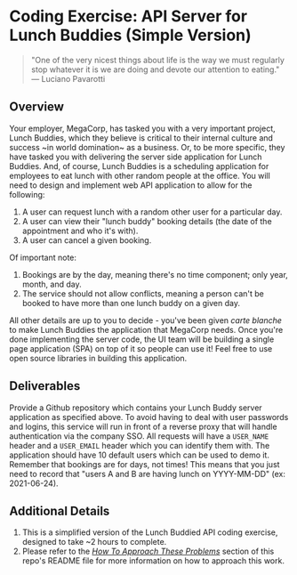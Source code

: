 # Coding Exercise: API Server for Lunch Buddies (Simple Version)

> "One of the very nicest things about life is the way we must regularly stop whatever it is we are doing and devote our attention to eating." ― Luciano Pavarotti


## Overview

Your employer, MegaCorp, has tasked you with a very important project, Lunch Buddies, which they believe is critical to their internal culture and success ~in world domination~ as a business.
Or, to be more specific, they have tasked you with delivering the server side application for Lunch Buddies.
And, of course, Lunch Buddies is a scheduling application for employees to eat lunch with other random people at the office.
You will need to design and implement web API application to allow for the following:

1. A user can request lunch with a random other user for a particular day.
2. A user can view their "lunch buddy" booking details (the date of the appointment and who it's with).
3. A user can cancel a given booking.

Of important note:

1. Bookings are by the day, meaning there's no time component; only year, month, and day.
2. The service should not allow conflicts, meaning a person can't be booked to have more than one lunch buddy on a given day.

All other details are up to you to decide - you've been given *carte blanche* to make Lunch Buddies the application that MegaCorp needs.
Once you're done implementing the server code, the UI team will be building a single page application (SPA) on top of it so people can use it!
Feel free to use open source libraries in building this application.

## Deliverables

Provide a Github repository which contains your Lunch Buddy server application as specified above.
To avoid having to deal with user passwords and logins, this service will run in front of a reverse proxy that will handle authentication via the company SSO.
All requests will have a `USER_NAME` header and a `USER_EMAIL` header which you can identify them with.
The application should have 10 default users which can be used to demo it.
Remember that bookings are for days, not times! This means that you just need to record that "users A and B are having lunch on YYYY-MM-DD" (ex: 2021-06-24). 

## Additional Details

1. This is a simplified version of the Lunch Buddied API coding exercise, designed to take ~2 hours to complete.
2. Please refer to the [*How To Approach These Problems*](../README.md#how-to-approach-these-problems) section of this repo's README file for more information on how to approach this work.
